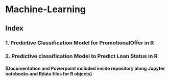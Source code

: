 # Machine-Learning

## Index
### 1. Predictive Classification Model for PromotionalOffer in R

### 2. Predictive classification Model to Predict Loan Status in R
   ####   (Documentation and Powerpoint included inside repository along Jupyter notebooks and Rdata files for R objects)  
